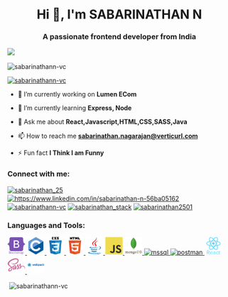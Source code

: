 <h1 align="center">Hi 👋, I'm SABARINATHAN N</h1>
<h3 align="center">A passionate frontend developer from India</h3>
<img src="https://www.google.com/url?sa=i&url=https%3A%2F%2Fgist.github.com%2FMedRedha%2Ffd8e2481bde2610c96b9aafde543879c&psig=AOvVaw31JG-8Iz7xVDUFg0F_tOVQ&ust=1668746712895000&source=images&cd=vfe&ved=0CBAQjRxqFwoTCJCf8o20tPsCFQAAAAAdAAAAABAR">
<p align="left"> <img src="https://komarev.com/ghpvc/?username=sabarinathann-vc&label=Profile%20views&color=0e75b6&style=flat" alt="sabarinathann-vc" /> </p>

<p align="left"> <a href="https://github.com/ryo-ma/github-profile-trophy"><img src="https://github-profile-trophy.vercel.app/?username=sabarinathann-vc" alt="sabarinathann-vc" /></a> </p>

- 🔭 I’m currently working on **Lumen ECom**

- 🌱 I’m currently learning **Express, Node**

- 💬 Ask me about **React,Javascript,HTML,CSS,SASS,Java**

- 📫 How to reach me **sabarinathan.nagarajan@verticurl.com**

- ⚡ Fun fact **I Think I am Funny**

<h3 align="left">Connect with me:</h3>
<p align="left">
<a href="https://codepen.io/sabarinathan_25" target="blank"><img align="center" src="https://raw.githubusercontent.com/rahuldkjain/github-profile-readme-generator/master/src/images/icons/Social/codepen.svg" alt="sabarinathan_25" height="30" width="40" /></a>
<a href="https://linkedin.com/in/https://www.linkedin.com/in/sabarinathan-n-56ba05162" target="blank"><img align="center" src="https://raw.githubusercontent.com/rahuldkjain/github-profile-readme-generator/master/src/images/icons/Social/linked-in-alt.svg" alt="https://www.linkedin.com/in/sabarinathan-n-56ba05162" height="30" width="40" /></a>
<a href="https://codesandbox.com/sabarinathann-vc" target="blank"><img align="center" src="https://raw.githubusercontent.com/rahuldkjain/github-profile-readme-generator/master/src/images/icons/Social/codesandbox.svg" alt="sabarinathann-vc" height="30" width="40" /></a>
<a href="https://instagram.com/sabarinathan_stack" target="blank"><img align="center" src="https://raw.githubusercontent.com/rahuldkjain/github-profile-readme-generator/master/src/images/icons/Social/instagram.svg" alt="sabarinathan_stack" height="30" width="40" /></a>
<a href="https://www.hackerrank.com/sabarinathan2501" target="blank"><img align="center" src="https://raw.githubusercontent.com/rahuldkjain/github-profile-readme-generator/master/src/images/icons/Social/hackerrank.svg" alt="sabarinathan2501" height="30" width="40" /></a>
</p>

<h3 align="left">Languages and Tools:</h3>
<p align="left"> <a href="https://getbootstrap.com" target="_blank" rel="noreferrer"> <img src="https://raw.githubusercontent.com/devicons/devicon/master/icons/bootstrap/bootstrap-plain-wordmark.svg" alt="bootstrap" width="40" height="40"/> </a> <a href="https://www.cprogramming.com/" target="_blank" rel="noreferrer"> <img src="https://raw.githubusercontent.com/devicons/devicon/master/icons/c/c-original.svg" alt="c" width="40" height="40"/> </a> <a href="https://www.w3schools.com/css/" target="_blank" rel="noreferrer"> <img src="https://raw.githubusercontent.com/devicons/devicon/master/icons/css3/css3-original-wordmark.svg" alt="css3" width="40" height="40"/> </a> <a href="https://www.w3.org/html/" target="_blank" rel="noreferrer"> <img src="https://raw.githubusercontent.com/devicons/devicon/master/icons/html5/html5-original-wordmark.svg" alt="html5" width="40" height="40"/> </a> <a href="https://www.java.com" target="_blank" rel="noreferrer"> <img src="https://raw.githubusercontent.com/devicons/devicon/master/icons/java/java-original.svg" alt="java" width="40" height="40"/> </a> <a href="https://developer.mozilla.org/en-US/docs/Web/JavaScript" target="_blank" rel="noreferrer"> <img src="https://raw.githubusercontent.com/devicons/devicon/master/icons/javascript/javascript-original.svg" alt="javascript" width="40" height="40"/> </a> <a href="https://www.mongodb.com/" target="_blank" rel="noreferrer"> <img src="https://raw.githubusercontent.com/devicons/devicon/master/icons/mongodb/mongodb-original-wordmark.svg" alt="mongodb" width="40" height="40"/> </a> <a href="https://www.microsoft.com/en-us/sql-server" target="_blank" rel="noreferrer"> <img src="https://www.svgrepo.com/show/303229/microsoft-sql-server-logo.svg" alt="mssql" width="40" height="40"/> </a> <a href="https://postman.com" target="_blank" rel="noreferrer"> <img src="https://www.vectorlogo.zone/logos/getpostman/getpostman-icon.svg" alt="postman" width="40" height="40"/> </a> <a href="https://reactjs.org/" target="_blank" rel="noreferrer"> <img src="https://raw.githubusercontent.com/devicons/devicon/master/icons/react/react-original-wordmark.svg" alt="react" width="40" height="40"/> </a> <a href="https://sass-lang.com" target="_blank" rel="noreferrer"> <img src="https://raw.githubusercontent.com/devicons/devicon/master/icons/sass/sass-original.svg" alt="sass" width="40" height="40"/> </a> <a href="https://webpack.js.org" target="_blank" rel="noreferrer"> <img src="https://raw.githubusercontent.com/devicons/devicon/d00d0969292a6569d45b06d3f350f463a0107b0d/icons/webpack/webpack-original-wordmark.svg" alt="webpack" width="40" height="40"/> </a> </p>

<p>&nbsp;<img align="center" src="https://github-readme-stats.vercel.app/api?username=sabarinathann-vc&show_icons=true&locale=en" alt="sabarinathann-vc" /></p>

